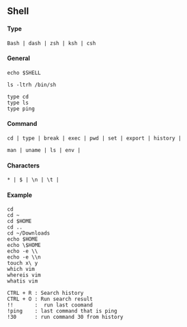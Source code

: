 <!------------------------------------------------------------------- [ Shell ] --->
## Shell

#### <span class="red">Type</span>
    
    Bash | dash | zsh | ksh | csh

#### <span class="red">General</span>
    
    echo $SHELL

    ls -ltrh /bin/sh

    type cd
    type ls
    type ping

#### <span class="red">Command</span>

    cd | type | break | exec | pwd | set | export | history | 
    
    man | uname | ls | env | 

#### <span class="red">Characters</span>

    * | $ | \n | \t | 

#### <span class="red">Example</span>

    cd
    cd ~ 
    cd $HOME
    cd ..
    cd ~/Downloads
    echo $HOME
    echo \$HOME
    echo -e \\
    echo -e \\n
    touch x\ y
    which vim
    whereis vim 
    whatis vim 

    CTRL + R : Search history
    CTRL + O : Run search result
    !!       :  run last coomand
    !ping    : last command that is ping
    !30      : run command 30 from history




